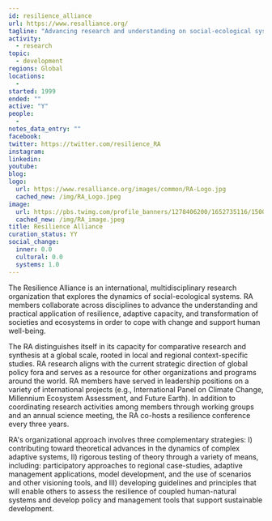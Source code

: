 ```yaml
---
id: resilience_alliance
url: https://www.resalliance.org/
tagline: "Advancing research and understanding on social-ecological systems for resilient and sustainable futures."
activity:
  - research
topic:
  - development
regions: Global
locations:
  - 
started: 1999
ended: ""
active: "Y"
people:
  - 
notes_data_entry: ""
facebook: 
twitter: https://twitter.com/resilience_RA
instagram: 
linkedin: 
youtube: 
blog: 
logo:
  url: https://www.resalliance.org/images/common/RA-Logo.jpg
  cached_new: /img/RA_Logo.jpeg
image:
  url: https://pbs.twimg.com/profile_banners/1278406200/1652735116/1500x500
  cached_new: /img/RA_image.jpeg
title: Resilience Alliance
curation_status: YY
social_change:
  inner: 0.0
  cultural: 0.0
  systems: 1.0
---
```


The Resilience Alliance is an international, multidisciplinary research organization that explores the dynamics of social-ecological systems. RA members collaborate across disciplines to advance the understanding and practical application of resilience, adaptive capacity, and transformation of societies and ecosystems in order to cope with change and support human well-being.

The RA distinguishes itself in its capacity for comparative research and synthesis at a global scale, rooted in local and regional context-specific studies. RA research aligns with the current strategic direction of global policy fora and serves as a resource for other organizations and programs around the world. RA members have served in leadership positions on a variety of international projects (e.g., International Panel on Climate Change, Millennium Ecosystem Assessment, and Future Earth). In addition to coordinating research activities among members through working groups and an annual science meeting, the RA co-hosts a resilience conference every three years.

RA's organizational approach involves three complementary strategies: I) contributing toward theoretical advances in the dynamics of complex adaptive systems, II) rigorous testing of theory through a variety of means, including: participatory approaches to regional case-studies, adaptive management applications, model development, and the use of scenarios and other visioning tools, and III) developing guidelines and principles that will enable others to assess the resilience of coupled human-natural systems and develop policy and management tools that support sustainable development.
